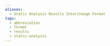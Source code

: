 ```yaml
---
aliases:
  - Static Analysis Results Interchange Format
tags:
  - abbreviation
  - format
  - results
  - static-analysis
---
```

